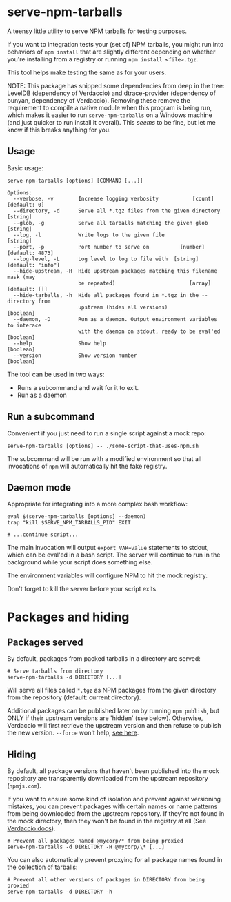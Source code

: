 # serve-npm-tarballs

A teensy little utility to serve NPM tarballs for testing purposes.

If you want to integration tests your (set of) NPM tarballs, you might
run into behaviors of `npm install` that are slightly different depending
on whether you're installing from a registry or running `npm install <file>.tgz`.

This tool helps make testing the same as for your users.

NOTE: This package has snipped some dependencies from deep in the tree: LevelDB
(dependency of Verdaccio) and dtrace-provider (dependency of bunyan, dependency
of Verdaccio). Removing these remove the requirement to compile a native module
when this program is being run, which makes it easier to run
`serve-npm-tarballs` on a Windows machine (and just quicker to run install it
overall). This *seems* to be fine, but let me know if this breaks anything for
you.

## Usage

Basic usage:

```
serve-npm-tarballs [options] [COMMAND [...]]

Options:
  --verbose, -v        Increase logging verbosity           [count] [default: 0]
  --directory, -d      Serve all *.tgz files from the given directory   [string]
  --glob, -g           Serve all tarballs matching the given glob       [string]
  --log, -l            Write logs to the given file                     [string]
  --port, -p           Port number to serve on          [number] [default: 4873]
  --log-level, -L      Log level to log to file with  [string] [default: "info"]
  --hide-upstream, -H  Hide upstream packages matching this filename mask (may
                       be repeated)                        [array] [default: []]
  --hide-tarballs, -h  Hide all packages found in *.tgz in the --directory from
                       upstream (hides all versions)                   [boolean]
  --daemon, -D         Run as a daemon. Output environment variables to interace
                       with the daemon on stdout, ready to be eval'ed  [boolean]
  --help               Show help                                       [boolean]
  --version            Show version number                             [boolean]
```

The tool can be used in two ways:

* Runs a subcommand and wait for it to exit.
* Run as a daemon

## Run a subcommand

Convenient if you just need to run a single script against a mock repo:

```
serve-npm-tarballs [options] -- ./some-script-that-uses-npm.sh
```

The subcommand will be run with a modified environment so that all invocations
of `npm` will automatically hit the fake registry.

## Daemon mode

Appropriate for integrating into a more complex bash workflow:

```
eval $(serve-npm-tarballs [options] --daemon)
trap "kill $SERVE_NPM_TARBALLS_PID" EXIT

# ...continue script...
```

The main invocation will output `export VAR=value` statements to stdout,
which can be eval'ed in a bash script. The server will continue to run
in the background while your script does something else.

The environment variables will configure NPM to hit the mock registry.

Don't forget to kill the server before your script exits.

# Packages and hiding

## Packages served

By default, packages from packed tarballs in a directory are served:

```
# Serve tarballs from directory
serve-npm-tarballs -d DIRECTORY [...]
```

Will serve all files called `*.tgz` as NPM packages from the given directory
from the repository (default: current directory).

Additional packages can be published later on by running `npm publish`, but
ONLY if their upstream versions are 'hidden' (see below). Otherwise,
Verdaccio will first retrieve the upstream version and then refuse to
publish the new version. `--force` won't help, [see here](https://github.com/verdaccio/verdaccio/issues/1435).

## Hiding

By default, all package versions that haven't been published into the mock
repository are transparently downloaded from the upstream repository
(`npmjs.com`).

If you want to ensure some kind of isolation and prevent against versioning
mistakes, you can prevent packages with certain names or name patterns from
being downloaded from the upstream repository. If they're not found in the mock
directory, then they won't be found in the registry at all (See [Verdaccio
docs](https://verdaccio.org/docs/en/packages)).

```
# Prevent all packages named @mycorp/* from being proxied
serve-npm-tarballs -d DIRECTORY -H @mycorp/\* [...]
```

You can also automatically prevent proxying for all package names found in
the collection of tarballs:

```
# Prevent all other versions of packages in DIRECTORY from being proxied
serve-npm-tarballs -d DIRECTORY -h
```
